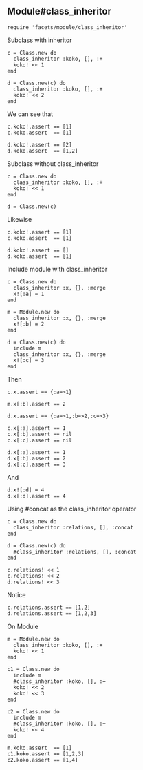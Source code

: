 ## Module#class_inheritor

    require 'facets/module/class_inheritor'

Subclass with inheritor

    c = Class.new do
      class_inheritor :koko, [], :+
      koko! << 1
    end

    d = Class.new(c) do
      class_inheritor :koko, [], :+
      koko! << 2
    end

We can see that

    c.koko!.assert == [1]
    c.koko.assert  == [1]

    d.koko!.assert == [2]
    d.koko.assert  == [1,2]

Subclass without class_inheritor

    c = Class.new do
      class_inheritor :koko, [], :+
      koko! << 1
    end

    d = Class.new(c)

Likewise

    c.koko!.assert == [1]
    c.koko.assert  == [1]

    d.koko!.assert == []
    d.koko.assert  == [1]


Include module with class_inheritor

    c = Class.new do
      class_inheritor :x, {}, :merge
      x![:a] = 1
    end

    m = Module.new do
      class_inheritor :x, {}, :merge
      x![:b] = 2
    end

    d = Class.new(c) do
      include m
      class_inheritor :x, {}, :merge
      x![:c] = 3
    end

Then

    c.x.assert == {:a=>1}

    m.x[:b].assert == 2

    d.x.assert == {:a=>1,:b=>2,:c=>3}

    c.x[:a].assert == 1
    c.x[:b].assert == nil
    c.x[:c].assert == nil

    d.x[:a].assert == 1
    d.x[:b].assert == 2
    d.x[:c].assert == 3

And

    d.x![:d] = 4
    d.x[:d].assert == 4


Using #concat as the class_inheritor operator

    c = Class.new do
      class_inheritor :relations, [], :concat
    end

    d = Class.new(c) do
      #class_inheritor :relations, [], :concat
    end

    c.relations! << 1
    c.relations! << 2
    d.relations! << 3

Notice

    c.relations.assert == [1,2]
    d.relations.assert == [1,2,3]


On Module

    m = Module.new do
      class_inheritor :koko, [], :+
      koko! << 1
    end

    c1 = Class.new do
      include m
      #class_inheritor :koko, [], :+
      koko! << 2
      koko! << 3
    end

    c2 = Class.new do
      include m
      #class_inheritor :koko, [], :+
      koko! << 4
    end

    m.koko.assert  == [1]
    c1.koko.assert == [1,2,3]
    c2.koko.assert == [1,4]


